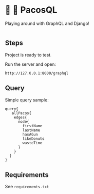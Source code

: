 # :diamond_shape_with_a_dot_inside: :snake: PacosQL

Playing around with GraphQL and Django!



<img src="https://i.giphy.com/media/l2Je1Yvi3YbdhyWkw/source.gif" alt="">


## Steps
Project is ready to test.

Run the server and open:

    http://127.0.0.1:8000/graphql



## Query

Simple query sample:

    query{
       allPacos{
        edges{
          node{
            firstName
            lastName
            hasAGun
            likeDonuts
            wasteTime
          }
        }
      }
    }


## Requirements

See `requirements.txt`
      
